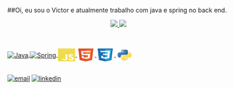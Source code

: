 ##Oi, eu sou o Victor e atualmente trabalho com java e spring no back end.
<div align="center">
  <a href="https://github.com/victorvieiradev">
  <img height="160em" src="https://github-readme-stats.vercel.app/api?username=victorvieiradev&show_icons=true&theme=dracula&include_all_commits=true&count_private=true"/>
  <img height="160em" src="https://github-readme-stats.vercel.app/api/top-langs/?username=victorvieiradev&layout=compact&langs_count=7&theme=dracula"/>
</div>
  
##
  
<div style="display: inline_block"><br>
  <img align="center" alt="Java" height="30" width="40" src="https://cdn.jsdelivr.net/gh/devicons/devicon/icons/java/java-original.svg">
  <img align="center" alt="Spring" height="30" width="40" src="https://cdn.jsdelivr.net/gh/devicons/devicon/icons/spring/spring-original.svg">
  <img align="center" alt="Java Script" height="30" width="40" src="https://raw.githubusercontent.com/devicons/devicon/master/icons/javascript/javascript-plain.svg">
  <img align="center" alt="HTML" height="30" width="40" src="https://raw.githubusercontent.com/devicons/devicon/master/icons/html5/html5-original.svg">
  <img align="center" alt="CSS" height="30" width="40" src="https://raw.githubusercontent.com/devicons/devicon/master/icons/css3/css3-original.svg">
  <img align="center" alt="Python" height="30" width="40" src="https://raw.githubusercontent.com/devicons/devicon/master/icons/python/python-original.svg">
</div>
  
  ##
  
  <div>
      <a href = "mailto:contatovictorvieira@outlook.com"><img alt="email" src="https://img.shields.io/badge/-Gmail-%23333?style=for-the-badge&logo=gmail&logoColor=white" target="_blank"></a>
    <a href="https://www.linkedin.com/in/victor-vieira-a75480238/" target="_blank"><img alt="linkedin" src="https://img.shields.io/badge/-LinkedIn-%230077B5?style=for-the-badge&logo=linkedin&logoColor=white" target="_blank"></a>
  </div>